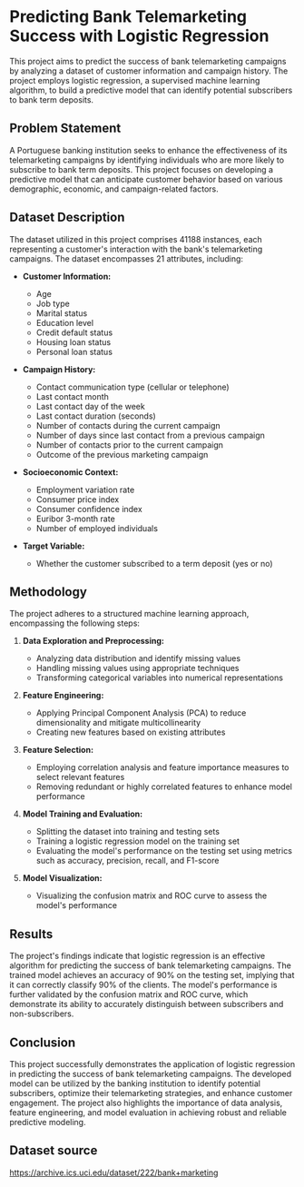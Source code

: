 # Predicting Bank Telemarketing Success with Logistic Regression

This project aims to predict the success of bank telemarketing campaigns by analyzing a dataset of customer information and campaign history. The project employs logistic regression, a supervised machine learning algorithm, to build a predictive model that can identify potential subscribers to bank term deposits.

## Problem Statement

A Portuguese banking institution seeks to enhance the effectiveness of its telemarketing campaigns by identifying individuals who are more likely to subscribe to bank term deposits. This project focuses on developing a predictive model that can anticipate customer behavior based on various demographic, economic, and campaign-related factors.

## Dataset Description

The dataset utilized in this project comprises 41188 instances, each representing a customer's interaction with the bank's telemarketing campaigns. The dataset encompasses 21 attributes, including:

* **Customer Information:**
    * Age
    * Job type
    * Marital status
    * Education level
    * Credit default status
    * Housing loan status
    * Personal loan status

* **Campaign History:**
    * Contact communication type (cellular or telephone)
    * Last contact month
    * Last contact day of the week
    * Last contact duration (seconds)
    * Number of contacts during the current campaign
    * Number of days since last contact from a previous campaign
    * Number of contacts prior to the current campaign
    * Outcome of the previous marketing campaign

* **Socioeconomic Context:**
    * Employment variation rate
    * Consumer price index
    * Consumer confidence index
    * Euribor 3-month rate
    * Number of employed individuals

* **Target Variable:**
    * Whether the customer subscribed to a term deposit (yes or no)

## Methodology

The project adheres to a structured machine learning approach, encompassing the following steps:

1. **Data Exploration and Preprocessing:**
    * Analyzing data distribution and identify missing values
    * Handling missing values using appropriate techniques
    * Transforming categorical variables into numerical representations

2. **Feature Engineering:**
    * Applying Principal Component Analysis (PCA) to reduce dimensionality and mitigate multicollinearity
    * Creating new features based on existing attributes

3. **Feature Selection:**
    * Employing correlation analysis and feature importance measures to select relevant features
    * Removing redundant or highly correlated features to enhance model performance

4. **Model Training and Evaluation:**
    * Splitting the dataset into training and testing sets
    * Training a logistic regression model on the training set
    * Evaluating the model's performance on the testing set using metrics such as accuracy, precision, recall, and F1-score

5. **Model Visualization:**
    * Visualizing the confusion matrix and ROC curve to assess the model's performance

## Results

The project's findings indicate that logistic regression is an effective algorithm for predicting the success of bank telemarketing campaigns. The trained model achieves an accuracy of 90% on the testing set, implying that it can correctly classify 90% of the clients. The model's performance is further validated by the confusion matrix and ROC curve, which demonstrate its ability to accurately distinguish between subscribers and non-subscribers.

## Conclusion

This project successfully demonstrates the application of logistic regression in predicting the success of bank telemarketing campaigns. The developed model can be utilized by the banking institution to identify potential subscribers, optimize their telemarketing strategies, and enhance customer engagement. The project also highlights the importance of data analysis, feature engineering, and model evaluation in achieving robust and reliable predictive modeling.

## Dataset source

https://archive.ics.uci.edu/dataset/222/bank+marketing
